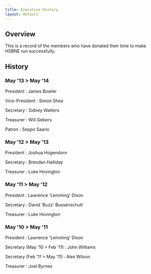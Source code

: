 ```yaml
---
title: Executive History
layout: default
---
```


## Overview

This is a record of the members who have donated their time to make HSBNE run successfully.

## History

### May '13 > May '14
President
: James Bowler

Vice-President
: Simon Shea

Secretary
: Sidney Watters

Treasurer
: Will Gebers

Patron
: Seppo Saario

### May '12 > May '13

President
: Joshua Hogendorn

Secretary
: Brendan Halliday

Treasurer
: Luke Hovington

### May '11 > May '12

President
: Lawrence 'Lemming' Dixon

Secretary
: David 'Buzz' Bussenschutt

Treasurer
: Luke Hovington

### May '10 > May '11

President
: Lawrence 'Lemming' Dixon

Secretary (May '10 > Feb '11)
: John Williams

Secretary (Feb '11 > May '11)
: Alex Wilson

Treasurer
: Joel Byrnes

